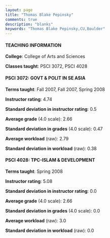 ```yaml
---
layout: page
title: "Thomas Blake Pepinsky" 
comments: true
description: "blanks"
keywords: "Thomas Blake Pepinsky,CU,Boulder"
---
```

<head>
<script src="https://ajax.googleapis.com/ajax/libs/jquery/2.1.3/jquery.min.js"></script>
<script src="https://dl.dropboxusercontent.com/s/pc42nxpaw1ea4o9/highcharts.js?dl=0"></script>
<!-- <script src="../assets/js/highcharts.js"></script> -->
<style type="text/css">@font-face {
	font-family: "Bebas Neue";
	src: url(https://www.filehosting.org/file/details/544349/BebasNeue Regular.otf) format("opentype");
	}
	h1.Bebas { 
		font-family: "Bebas Neue", Verdana, Tahoma;
	}
</style>
</head>
	   
#### TEACHING INFORMATION

**College**: College of Arts and Sciences

**Classes taught**: PSCI 3072, PSCI 4028

#### PSCI 3072: GOVT & POLIT IN SE ASIA

**Terms taught**: Fall 2007, Fall 2007, Spring 2008

**Instructor rating**: 4.74

**Standard deviation in instructor rating**: 0.5

**Average grade** (4.0 scale): 2.66

**Standard deviation in grades** (4.0 scale): 0.47

**Average workload** (raw): 2.79

**Standard deviation in workload** (raw): 0.38

#### PSCI 4028: TPC-ISLAM & DEVELOPMENT

**Terms taught**: Spring 2008

**Instructor rating**: 5.08

**Standard deviation in instructor rating**: 0.0

**Average grade** (4.0 scale): 2.66

**Standard deviation in grades** (4.0 scale): 0.0

**Average workload** (raw): 3.0

**Standard deviation in workload** (raw): 0.0

